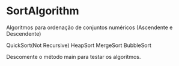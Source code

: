 # SortAlgorithm
Algoritmos para ordenação de conjuntos numéricos (Ascendente e Descendente) 

QuickSort(Not Recursive)
HeapSort
MergeSort
BubbleSort

Descomente o método main para testar os algoritmos.
